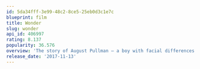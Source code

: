 ```yaml
---
id: 5da34fff-3e99-48c2-8ce5-25eb0d3c1e7c
blueprint: film
title: Wonder
slug: wonder
api_id: 406997
rating: 8.137
popularity: 36.576
overview: 'The story of August Pullman – a boy with facial differences – who enters fifth grade, attending a mainstream elementary school for the first time.'
release_date: '2017-11-13'
---
```

